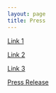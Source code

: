 ```yaml
---
layout: page
title: Press
---
```


[Link 1](http://)

[Link 2](http://)

[Link 3](http://)

[Press Release](img/press-release.pdf)
